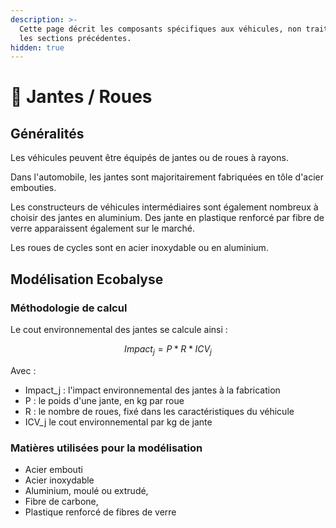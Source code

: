 ```yaml
---
description: >-
  Cette page décrit les composants spécifiques aux véhicules, non traités dans
  les sections précédentes.
hidden: true
---
```


# 🛞 Jantes / Roues

## Généralités

Les véhicules peuvent être équipés de jantes ou de roues à rayons.

Dans l'automobile, les jantes sont majoritairement fabriquées en tôle d'acier embouties.&#x20;

Les constructeurs de véhicules intermédiaires sont également nombreux à choisir des jantes en aluminium. Des jante en plastique renforcé par fibre de verre apparaissent également sur le marché.

Les roues de cycles sont en acier inoxydable ou en aluminium.

## Modélisation Ecobalyse

### Méthodologie de calcul <a href="#methodologie-de-calcul" id="methodologie-de-calcul"></a>

Le cout environnemental des jantes se calcule ainsi :

$$
Impact_j=P*R*ICV_j
$$

Avec :

* Impact\_j : l'impact environnemental des jantes à la fabrication
* P : le poids d'une jante, en kg par roue
* R : le nombre de roues, fixé dans les caractéristiques du véhicule
* ICV\_j le cout environnemental par kg de jante

### Matières utilisées pour la modélisation

* Acier embouti
* Acier inoxydable
* Aluminium, moulé ou extrudé,
* Fibre de carbone,
* Plastique renforcé de fibres de verre

